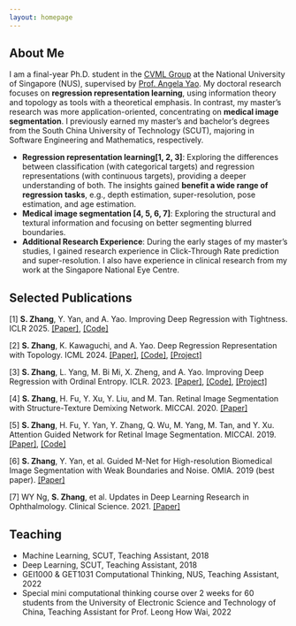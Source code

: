```yaml
---
layout: homepage
---
```


## About Me

I am a final-year Ph.D. student in the [CVML Group](https://cvml.comp.nus.edu.sg/) at the National University of Singapore (NUS), supervised by [Prof. Angela Yao](https://www.comp.nus.edu.sg/~ayao/). My doctoral research focuses on **regression representation learning**, using information theory and topology as tools with a theoretical emphasis. In contrast, my master’s research was more application-oriented, concentrating on **medical image segmentation**. I previously earned my master’s and bachelor’s degrees from the South China University of Technology (SCUT), majoring in Software Engineering and Mathematics, respectively.

- **Regression representation learning[1, 2, 3]**:  Exploring the differences between classification (with categorical targets) and regression representations (with continuous targets), providing a deeper understanding of both. The insights gained **benefit a wide range of regression tasks**, e.g., depth estimation, super-resolution, pose estimation, and age estimation.
- **Medical image segmentation [4, 5, 6, 7]**: Exploring the structural and textural information and focusing on better segmenting blurred boundaries.
- **Additional Research Experience**: During the early stages of my master’s studies, I gained research experience in Click-Through Rate prediction and super-resolution. I also have experience in clinical research from my work at the Singapore National Eye Centre.


## Selected Publications

[1] **S. Zhang**, Y. Yan, and A. Yao. Improving Deep Regression with Tightness. ICLR 2025. [[Paper]](https://openreview.net/pdf?id=dkoiAGjZV9), [[Code]](https://github.com/needylove/Regression_tightness)

[2] **S. Zhang**, K. Kawaguchi, and A. Yao. Deep Regression Representation with Topology. ICML 2024. [[Paper]](https://arxiv.org/pdf/2404.13904), [[Code]](https://github.com/needylove/PH-Reg), [[Project]](https://needylove.github.io/PH-Reg/)

[3] **S. Zhang**, L. Yang, M. Bi Mi, X. Zheng, and A. Yao. Improving Deep Regression with Ordinal Entropy. ICLR. 2023. [[Paper]](https://openreview.net/pdf?id=raU07GpP0P), [[Code]](https://github.com/needylove/OrdinalEntropy), [[Project]](https://needylove.github.io/PH-Reg/)

[4] **S. Zhang**, H. Fu, Y. Xu, Y. Liu, and M. Tan. Retinal Image Segmentation with Structure-Texture Demixing Network. MICCAI. 2020. [[Paper]](https://arxiv.org/pdf/2008.00817)

[5] **S. Zhang**, H. Fu, Y. Yan, Y. Zhang, Q. Wu, M. Yang, M. Tan, and Y. Xu. Attention Guided Network for Retinal Image Segmentation. MICCAI. 2019. [[Paper]](https://arxiv.org/pdf/1907.12930), [[Code]](https://github.com/HzFu/AGNet) 

[6] **S. Zhang**, Y. Yan, et al. Guided M-Net for High-resolution Biomedical Image Segmentation with Weak Boundaries and Noise. OMIA. 2019 (best paper). [[Paper]](https://tanmingkui.github.io/files/publications/Guided.pdf)

[7] WY Ng, **S. Zhang**, et al. Updates in Deep Learning Research in Ophthalmology. Clinical Science. 2021. [[Paper]](https://pubmed.ncbi.nlm.nih.gov/34661658/)


## Teaching

- Machine Learning, SCUT, Teaching Assistant, 2018
- Deep Learning, SCUT, Teaching Assistant, 2018
- GEI1000 & GET1031 Computational Thinking, NUS, Teaching Assistant, 2022
- Special mini computational thinking course over 2 weeks for 60 students from the University of Electronic Science and Technology of China, Teaching Assistant for Prof. Leong How Wai, 2022

